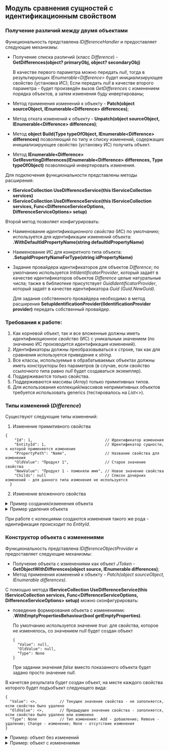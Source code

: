 ## Модуль сравнения сущностей с идентификационным свойством

### Получение различий между двумя объектами

Функциональность представлена _IDifferenceHandler_ и предоставляет следующие механизмы:
- Получение списка различий (класс _Difference_) - **GetDifferences(object? primaryObj, object? secondaryObj)**

  В качестве первого параметра можно передать _null_, тогда в результирующих _IEnumerable\<Difference\>_ будет инициализирующее свойство (установка ИС);
  Если передать _null_ в качестве второго параметра - будет произведён вызов _GetDifferences_ с изменением порядка объектов, а затем изменения буду инвертированы;
- Метод применения изменений к объекту - **Patch(object sourceObject, IEnumerable\<Difference\> differences)**;
- Метод отката изменений к объекту - **Unpatch(object sourceObject, IEnumerable\<Difference\> differences)**;
- Метод **object Build(Type typeOfObject, IEnumerable\<Difference\> differences)** позволяющий по типу и списку изменений, содержащих инициализирующее свойство (установку ИС) получить объект.
- Метод **IEnumerable\<Difference\> GetRevertingDifferences(IEnumerable\<Difference\> differences, Type typeOfObject)** позволяющий инвертировать изменения.

Для подключения функциональности представлены методы расширения:
- **IServiceCollection UseDifferenceService<TId>(this IServiceCollection services)**
- **IServiceCollection UseDifferenceService<TId>(this IServiceCollection services, Func<DifferenceServiceOptions, DifferenceServiceOptions> setup)**

Второй метод позволяет конфигурировать:
- Наименование _идентификационного свойства_ (ИС) по умолчанию; используется для идентификации изменений объекта: **.WithDefaultIdPropertyName(string defaultIdPropertyName)** 
- Наименование ИС для конкретного типа объекта: **.SetupIdPropertyNameForType<T>(string idPropertyName)**
- Задание провайдера идентификаторов для объектов _Difference_; по умолчанию используется _IntIdentificatorProvider_, который задаёт в качестве идентификаторов объектов _Difference_ целые натуральные числа; также в библиотеке присутствует _GuidIdentificatorProvider_, который задаёт в качестве идентификатора _Guid (Guid.NewGuid)_.
 
  Для задания собственного провайдера необходимо в метод расширения **SetupIdentificationProvider(IIdentificationProvider provider)** передать собственный провайдер.

### Требования к работе:
1) Как корневой объект, так и все вложенные должны иметь _идентификационное свойство_ (ИС) с уникальным значением (по значению ИС производится идентификация изменений).
2) Идентификаторы должны преобразовываться к строке, так как для сравнения используется приведение к _string_.
3) Все классы, используемые в обрабатываемых объектах должны иметь конструкторы без параметров (в случае, если свойство ссылочного типа равно _null_ будет создаваться экземпляр).
4) Поддерживаются только свойства.
5) Поддерживаются массивы (_Array_) только примитивных типов.
6) Для использования коллекций/массивов непримитивных объектов требуется использовать generics (тестировалось на _List<>_).

### Типы изменений (_Difference_)
Существуют следующие типы изменений:
1) Изменение примитивного свойства
```
{
    "Id": 1,                                // Идентификатор изменения
    "EntityId": 1,                          // Идентификатор сущности, к которой применяется изменение
    "PropertyPath": "Name",                 // Название свойства для изменения
    "OldValue": "Продукт 1",                // Старое значение свойства 
    "NewValue": "Продукт 1 - поменяли имя", // Новое значение свойства
    "Childs": null                          // Список дочерних изменений - для данного типа изменения не используется
  }
```
2) Изменение вложенного свойства

<details>
  <summary>Пример создания/изменения объекта</summary>

```
{
  "Id": 3,                           // Идентификатор изменения
  "EntityId": 1,                     // Идентификатор сущности, к которой применяется изменение
  "PropertyPath": "License",         // Название свойства для изменения 
  "OldValue": null,
  "NewValue": null,
  "Childs": [                        // Список дочерних изменений
    {                                // Изменение специального вида
      "Id": 4,                       // Задаёт ИС для объекта, типа License 
      "EntityId": null,              // происходит создание экземпляра
      "PropertyPath": "Id",
      "OldValue": null,
      "NewValue": "11",
      "Childs": null
    },
    {
      "Id": 5,                       // Задание свойсва Name
      "EntityId": 11,
      "PropertyPath": "Name",
      "OldValue": null,
      "NewValue": "Имя лицензии",
      "Childs": null
    }
  ]
}
```
</details>

<details>
  <summary>Пример удаления объекта</summary>

```
{
  "Id": 3,                          // Идентификатор изменения
  "EntityId": 1,                    // Идентификатор сущности, к которой применяется изменение
  "PropertyPath": "License",        // Название свойства для изменения
  "OldValue": null,
  "NewValue": null,
  "Childs": [                       // Список дочерних изменений
    {
      "Id": 4,                      // Сброс (установка в null) свойства Name
      "EntityId": 11,               
      "PropertyPath": "Name",
      "OldValue": "Имя лицензии",
      "NewValue": null,
      "Childs": null
    },
    {
      "Id": 5,                      // Изменение специального вида
      "EntityId": 11,               // Установка ИС в null
      "PropertyPath": "Id",         // Происходит удаление
      "OldValue": "11",
      "NewValue": null,
      "Childs": null
    }
  ]
},
```
</details>

При работе с колекциями создаются изменения такого же рода - идентификация происходит по _EntityId_.

### Конструктор объекта с изменениями

Функциональность представлена _IDifferenceObjectProvider_ и предоставляет следующие механизмы:
- Получение объекта с изменениями как объект _JToken_ - **GetObjectWithDifferences(object source, IEnumerable<Difference> differences)**;
- Метод применения изменений к объекту - _Patch(object sourceObject, IEnumerable<Difference> differences)_.

С помощью метода **IServiceCollection UseDifferenceService<TId>(this IServiceCollection services, Func<DifferenceServiceOptions, DifferenceServiceOptions> setup)** можно сконфигурировать:
- поведение формирования объекта с изменениями: **.WithEmptyPropertiesBehaviour(bool getEmptyProperties)**.

  По умолчанию используется значение _true_: для свойства, которое не изменялось, со значением null будет создан объект
   ```
   {
     "Value": null,
     "OldValue": null,
     "Type": None
   }
   ```
  При задании значения _false_ вместо показанного объекта будет задано просто значение _null_.

В качетсве результата будет создан объект, на месте каждого свойства которого будет подъобъект следующего вида:
```
{
  "Value": <>,          // Текущее значение свойства - не заполняется, если свойство было удалено
  "OldValue": <>,       // Предыдущее значение свойства - заполняется, если свойство было удалено или изменено
  "Type": None          // Тип изменения: Add - добавление; Remove - удаление; Change - изменение; None - отсутствие изменения
}
```

<details>
  <summary>Пример: объект без изменений</summary>

```
{
  "Id": 1,
  "SomeValues": [
    111,
    222
  ],
  "Name": "Имя продукта",
  "License": {
    "Id": 11,
    "Name": "Имя лицензии"
  },
  "Documents": [
    {
      "Id": 101,
      "Name": "Имя документа",
      "Attachments": [
        {
          "Id": 1011,
          "Name": "Имя attachment"
        },
        {
          "Id": 1012,
          "Name": "Имя attachment"
        }
      ]
    },
    {
      "Id": 102,
      "Name": "Имя документа",
      "Attachments": [
        {
          "Id": 1021,
          "Name": "Имя attachment"
        },
        {
          "Id": 1022,
          "Name": "Имя attachment"
        }
      ]
    }
  ],
  "CreatingDate": "2024-07-11T12:14:44",
  "ModifiedDate": "2024-07-10T12:14:44",
  "CreatedBy": "d3d8d19d-0da3-4499-8999-df423dea804a",
  "ModifiedBy": "95c3ac7b-2e5a-4f77-9871-f70d9cf0c8a5"
}
```
</details>

<details>
  <summary>Пример: объект с изменениями</summary>

```
{
  "Id": 1,
  "SomeValues": {
    "Value": [
      {
        "Value": 333,
        "OldValue": null,
        "Type": "Add"
      },
      {
        "Value": null,
        "OldValue": 222,
        "Type": "Remove"
      },
      {
        "Value": 111,
        "OldValue": null,
        "Type": "None"
      }
    ],
    "OldValue": null,
    "Type": "Change"
  },
  "Name": {
    "Value": "Имя продукта - другое",
    "OldValue": "Имя продукта",
    "Type": "Change"
  },
  "License": {
    "Value": {
      "Id": 11,
      "Name": {
        "Value": "Имя лицензии - поменяли",
        "OldValue": "Имя лицензии",
        "Type": "Change"
      }
    },
    "OldValue": null,
    "Type": "Change"
  },
  "Documents": {
    "Value": [
      {
        "Value": {
          "Id": 103,
          "Name": {
            "Value": "Имя документа - добавили",
            "OldValue": null,
            "Type": "Add"
          },
          "Attachments": [
            {
              "Value": {
                "Id": 1031,
                "Name": {
                  "Value": "Имя attachment",
                  "OldValue": null,
                  "Type": "Add"
                }
              },
              "OldValue": null,
              "Type": "Add"
            },
            {
              "Value": {
                "Id": 1032,
                "Name": {
                  "Value": "Имя attachment",
                  "OldValue": null,
                  "Type": "Add"
                }
              },
              "OldValue": null,
              "Type": "Add"
            }
          ]
        },
        "OldValue": null,
        "Type": "Add"
      },
      {
        "Value": null,
        "OldValue": {
          "Id": 102,
          "Name": {
            "Value": null,
            "OldValue": "Имя документа",
            "Type": "Remove"
          },
          "Attachments": {
            "Value": null,
            "OldValue": [
              {
                "Value": null,
                "OldValue": {
                  "Id": 1021,
                  "Name": {
                    "Value": null,
                    "OldValue": "Имя attachment",
                    "Type": "Remove"
                  }
                },
                "Type": "Remove"
              },
              {
                "Value": null,
                "OldValue": {
                  "Id": 1022,
                  "Name": {
                    "Value": null,
                    "OldValue": "Имя attachment",
                    "Type": "Remove"
                  }
                },
                "Type": "Remove"
              }
            ],
            "Type": "Remove"
          }
        },
        "Type": "Remove"
      },
      {
        "Value": {
          "Id": 101,
          "Name": {
            "Value": "Имя документа - изменили",
            "OldValue": "Имя документа",
            "Type": "Change"
          },
          "Attachments": {
            "Value": [
              {
                "Value": {
                  "Id": 1013,
                  "Name": {
                    "Value": "Имя attachment",
                    "OldValue": null,
                    "Type": "Add"
                  }
                },
                "OldValue": null,
                "Type": "Add"
              },
              {
                "Value": null,
                "OldValue": {
                  "Id": 1012,
                  "Name": {
                    "Value": null,
                    "OldValue": "Имя attachment",
                    "Type": "Remove"
                  }
                },
                "Type": "Remove"
              },
              {
                "Value": {
                  "Id": 1011,
                  "Name": {
                    "Value": "Имя attachment",
                    "OldValue": null,
                    "Type": "None"
                  }
                },
                "OldValue": null,
                "Type": "None"
              }
            ],
            "OldValue": null,
            "Type": "Change"
          }
        },
        "OldValue": null,
        "Type": "Change"
      }
    ],
    "OldValue": null,
    "Type": "Change"
  },
  "CreatingDate": {
    "Value": "2024-07-11T12:14:44",
    "OldValue": null,
    "Type": "None"
  },
  "ModifiedDate": {
    "Value": null,
    "OldValue": "2024-07-10T12:14:44",
    "Type": "Remove"
  },
  "CreatedBy": {
    "Value": "317329de-8015-4615-968e-8bdb98687468",
    "OldValue": "d3d8d19d-0da3-4499-8999-df423dea804a",
    "Type": "Change"
  },
  "ModifiedBy": {
    "Value": null,
    "OldValue": "95c3ac7b-2e5a-4f77-9871-f70d9cf0c8a5",
    "Type": "Remove"
  }
}
```
</details>
